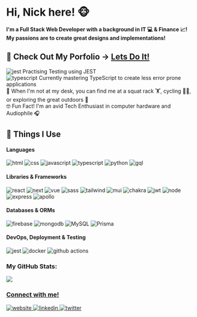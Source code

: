 <h1>Hi, Nick here! 🐵</h1>

<b>I'm a Full Stack Web Developer with a background in IT 💻 & Finance 📈! <br> My passions are to create great designs and implementations!</b>

<h2> 🌟 Check Out My Porfolio -> 
  <a href="https://nickhuynhq.com" target="_blank" rel="noopener noreferrer">
    Lets Do It!
  </a>
</h2> 


<img src="https://img.icons8.com/external-tal-revivo-shadow-tal-revivo/18/null/external-jest-can-collect-code-coverage-information-from-entire-projects-logo-shadow-tal-revivo.png" alt="jest"/> Practising Testing using JEST <br>
<img src="https://img.icons8.com/external-tal-revivo-color-tal-revivo/18/null/external-typescript-an-open-source-programming-language-developed-and-maintained-by-microsoft-logo-color-tal-revivo.png" alt="typescript"/> Currently mastering TypeScript  to create less error prone applications<br>
🌟 When I'm not at my desk, you can find me at a squat rack 🏋️, cycling 🚴‍♂️, or exploring the great outdoors 🌲 <br>
🤓 Fun Fact! I'm an avid Tech Enthusiast in computer hardware and Audiophile 🎧<br>

<h2>🧰 Things I Use</h2>
<h4>Languages</h4>
<p>
  <img src="https://img.shields.io/badge/HTML5-E34F26?style=for-the-badge&logo=html5&logoColor=white" alt="html" >
  <img src="https://img.shields.io/badge/CSS3-1572B6?style=for-the-badge&logo=css3&logoColor=white" alt="css">
  <img src="https://img.shields.io/badge/JavaScript-323330?style=for-the-badge&logo=javascript&logoColor=F7DF1E" alt="javascript">
  <img src="https://img.shields.io/badge/TypeScript-007ACC?style=for-the-badge&logo=typescript&logoColor=white" alt="typescript"> 
  <img src="https://img.shields.io/badge/Python-3776AB?style=for-the-badge&logo=python&logoColor=white" alt="python"> 
  <img src="https://img.shields.io/badge/-GraphQL-E10098?style=for-the-badge&logo=graphql&logoColor=white" alt="gql">
</p>

<h4>Libraries & Frameworks</h4>
<p>
  <img src="https://img.shields.io/badge/React-20232A?style=for-the-badge&logo=react&logoColor=61DAFB" alt="react">
  <img src="https://img.shields.io/badge/Next-black?style=for-the-badge&logo=next.js&logoColor=white" alt="next">
  <img src="https://img.shields.io/badge/Vue.js-35495E?style=for-the-badge&logo=vuedotjs&logoColor=4FC08D" alt="vue">
  <img src="https://img.shields.io/badge/Sass-CC6699?style=for-the-badge&logo=sass&logoColor=white" alt="sass">
  <img src="https://img.shields.io/badge/Tailwind_CSS-38B2AC?style=for-the-badge&logo=tailwind-css&logoColor=white" alt="tailwind">
  <img src="https://img.shields.io/badge/MUI-%230081CB.svg?style=for-the-badge&logo=mui&logoColor=white" alt="mui">
  <img src="https://img.shields.io/static/v1?style=for-the-badge&message=Chakra+UI&color=319795&logo=Chakra+UI&logoColor=FFFFFF&label=" alt="chakra">
  <img src="https://img.shields.io/badge/JWT-000000?style=for-the-badge&logo=JSON%20web%20tokens&logoColor=white" alt="jwt">
  <img src="https://img.shields.io/badge/Node.js-339933?style=for-the-badge&logo=nodedotjs&logoColor=white" alt="node">
  <img src="https://img.shields.io/badge/Express.js-000000?style=for-the-badge&logo=express&logoColor=white" alt="express">
  <img src="https://img.shields.io/static/v1?style=for-the-badge&message=Apollo+GraphQL&color=311C87&logo=Apollo+GraphQL&logoColor=FFFFFF&label=" alt="apollo">
</p>

<h4>Databases & ORMs</h4>
<p>
  <img src="https://img.shields.io/badge/firebase-ffca28?style=for-the-badge&logo=firebase&logoColor=black" alt="firebase">
  <img src="https://img.shields.io/badge/MongoDB-4EA94B?style=for-the-badge&logo=mongodb&logoColor=white" alt="mongodb">
  <img src="https://img.shields.io/badge/MySQL-005C84?style=for-the-badge&logo=mysql&logoColor=white" alt="MySQL">
  <img src="https://img.shields.io/badge/Prisma-3982CE?style=for-the-badge&logo=Prisma&logoColor=white" alt="Prisma"></p>

<h4>DevOps, Deployment & Testing</h4>
<p>
<img src="https://img.shields.io/badge/Jest-C21325?style=for-the-badge&logo=jest&logoColor=white" alt="jest">
<img src="https://img.shields.io/badge/Docker-2CA5E0?style=for-the-badge&logo=docker&logoColor=white" alt="docker">
<img src="https://img.shields.io/badge/GitHub_Actions-2088FF?style=for-the-badge&logo=github-actions&logoColor=white" alt="github actions">
</p>


<h3>My GitHub Stats:</h3>
<div><a href="http://github.com/nickhuynhq"><img src="https://github-readme-stats-git-masterrstaa-rickstaa.vercel.app/api?username=nickhuynhq&&show_icons=true&theme=tokyonight"</a></div>
  



<h3>Connect with me!</h3>
<a href="https://nickhuynhq.com" target="_blank" rel="noopener noreferrer">
 <img src="https://img.icons8.com/doodle/48/null/domain.png" alt="website"/>
</a>
<a href="https://www.linkedin.com/in/nickhuynhq/" target="_blank" rel="noopener noreferrer">
  <img src="https://img.icons8.com/doodle/48/null/linkedin-circled.png" alt="linkedin"/>
</a>
<a href="https://twitter.com/nickhuynhq" target="_blank" rel="noopener noreferrer">
  <img src="https://img.icons8.com/doodle/48/null/old-twitter-logo.png" alt="twitter"/>
</div>




